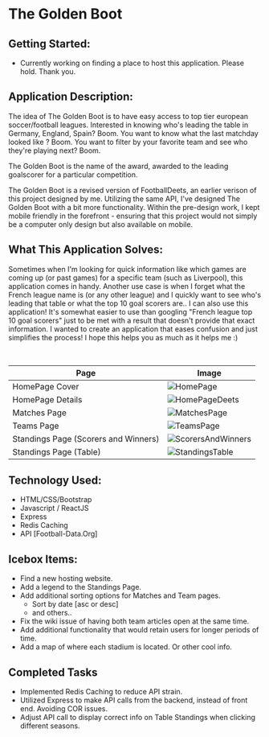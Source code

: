 # The Golden Boot

## Getting Started:
- Currently working on finding a place to host this application. Please hold. Thank you.

## Application Description:
The idea of The Golden Boot is to have easy access to top tier european soccer/football leagues. Interested in knowing who's leading the table in Germany, England, Spain? Boom. You want to know what the last matchday looked like ? Boom. You want to filter by your favorite team and see who they're playing next? Boom. 

The Golden Boot is the name of the award, awarded to the leading goalscorer for a particular competition. 

The Golden Boot is a revised version of FootballDeets, an earlier verison of this project designed by me. Utilizing the same API, I've designed The Golden Boot with a bit more functionality. Within the pre-design work, I kept mobile friendly in the forefront - ensuring that this project would not simply be a computer only design but also available on mobile.

## What This Application Solves:
Sometimes when I'm looking for quick information like which games are coming up (or past games) for a specific team (such as Liverpool), this application comes in handy. Another use case is when I forget what the French league name is (or any other league) and I quickly want to see who's leading that table or what the top 10 goal scorers are.. I can also use this application! It's somewhat easier to use than googling "French league top 10 goal scorers" just to be met with a result that doesn't provide that exact information. I wanted to create an application that eases confusion and just simplifies the process! I hope this helps you as much as it helps me :)

<br>

| Page | Image |
| ---- | ----- |
| HomePage Cover | ![HomePage](https://i.imgur.com/US6IDFM.jpeg)
| HomePage Details | ![HomePageDeets](https://i.imgur.com/S8YPVwc.png)
| Matches Page | ![MatchesPage](https://i.imgur.com/s5noWoq.png)
| Teams Page | ![TeamsPage](https://i.imgur.com/JQ3HHZ8.png)
| Standings Page (Scorers and Winners) | ![ScorersAndWinners](https://i.imgur.com/yMANZk5.png)
| Standings Page (Table) | ![StandingsTable](https://i.imgur.com/4ejx9OL.png)

## Technology Used:
- HTML/CSS/Bootstrap
- Javascript / ReactJS
- Express
- Redis Caching
- API [Football-Data.Org]

## Icebox Items:
- Find a new hosting website.
- Add a legend to the Standings Page.
- Add additional sorting options for Matches and Team pages.
    - Sort by date [asc or desc]
    - and others..
- Fix the wiki issue of having both team articles open at the same time.
- Add additional functionality that would retain users for longer periods of time.
- Add a map of where each stadium is located. Or other cool info.

## Completed Tasks
- Implemented Redis Caching to reduce API strain.
- Utilized Express to make API calls from the backend, instead of front end. Avoiding COR issues.
- Adjust API call to display correct info on Table Standings when clicking different seasons.